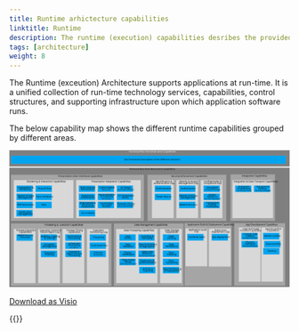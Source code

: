 ```yaml
---
title: Runtime arhictecture capabilities
linktitle: Runtime
description: The runtime (execution) capabilities desribes the provided capabilites by the architecture components at runtime.
tags: [architecture]
weight: 8
---
```


The Runtime (exceution) Architecture supports applications at run-time. 
It is a unified collection of run-time technology services, capabilities, control structures, and supporting infrastructure upon which application software runs.  

The below capability map shows the different runtime capabilities grouped by different areas. 

![Runtime capability map](runtime_capabilities.svg "Runtime capability map")

[Download as Visio](runtime_capabilities.vsdx)

{{<children>}}
